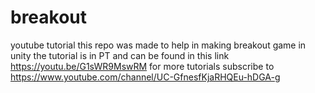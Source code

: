 # breakout
youtube tutorial
this repo was made to help in making breakout game in unity
the tutorial is in PT and can be found in this link https://youtu.be/G1sWR9MswRM
for more tutorials subscribe to https://www.youtube.com/channel/UC-GfnesfKjaRHQEu-hDGA-g

